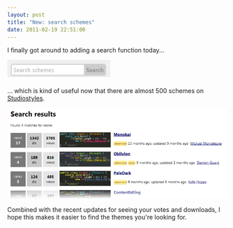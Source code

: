 ```yaml
---
layout: post
title: "New: search schemes"
date: 2011-02-19 22:51:00
---
```

I finally got around to adding a search function today...

![search](/images/2011/02/search.png)

... which is kind of useful now that there are almost 500 schemes on [Studiostyles](http://studiostyl.es/).

![search](/images/2011/02/results.png)

Combined with the recent updates for seeing your votes and downloads, I hope this makes it easier to find the themes you're looking for.